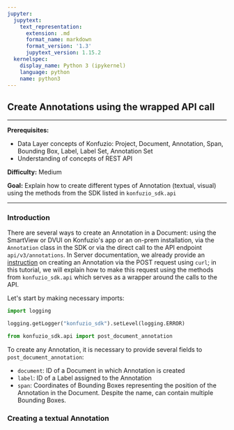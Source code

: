 ```yaml
---
jupyter:
  jupytext:
    text_representation:
      extension: .md
      format_name: markdown
      format_version: '1.3'
      jupytext_version: 1.15.2
  kernelspec:
    display_name: Python 3 (ipykernel)
    language: python
    name: python3
---
```


## Create Annotations using the wrapped API call

---

**Prerequisites:**
- Data Layer concepts of Konfuzio: Project, Document, Annotation, Span, Bounding Box, Label, Label Set, Annotation Set
- Understanding of concepts of REST API

**Difficulty:** Medium

**Goal:** Explain how to create different types of Annotation (textual, visual) using the methods from the SDK listed in
`konfuzio_sdk.api`

---

### Introduction

There are several ways to create an Annotation in a Document: using the SmartView or DVUI on Konfuzio's app or an 
on-prem installation, via the `Annotation` class in the SDK or via the direct call to the API endpoint 
`api/v3/annotations`. In Server documentation, we already provide an [instruction](https://dev.konfuzio.com/web/api-v3.html#create-an-annotation) 
on creating an Annotation via the POST request using `curl`; in this tutorial, we will explain how to make this 
request using the methods from `konfuzio_sdk.api` which serves as a wrapper around the calls to the API.

Let's start by making necessary imports:
```python tags=["remove-cell"]
import logging

logging.getLogger("konfuzio_sdk").setLevel(logging.ERROR)
```
```python
from konfuzio_sdk.api import post_document_annotation
```

To create any Annotation, it is necessary to provide several fields to `post_document_annotation`:

- `document`: ID of a Document in which Annotation is created
- `label`: ID of a Label assigned to the Annotation
- `span`: Coordinates of Bounding Boxes representing the position of the Annotation in the Document. Despite the name,
can contain multiple Bounding Boxes.

### Creating a textual Annotation